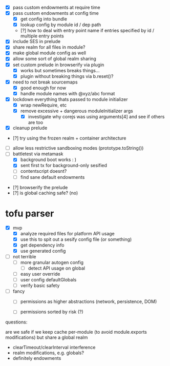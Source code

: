 - [x] pass custom endowments at require time
- [x] pass custom endowments at config time
  - [x] get config into bundle
  - [x] lookup config by module id / dep path
  - [?] how to deal with entry point name if entries specified by id / multiple entry points
- [x] include SES in prelude
- [x] share realm for all files in module?
- [x] make global module config as well
- [x] allow some sort of global realm sharing
- [x] set custom prelude in browserify via plugin
  - [x] works but sometimes breaks things...
  - [x] plugin without breaking things via b.reset()?  
- [x] need to not break sourcemaps
  - [x] good enough for now
  - [x] handle module names with @xyz/abc format
- [x] lockdown everything thats passed to module initializer
  - [x] wrap newRequire, etc
  - [x] remove excessive + dangerous moduleInitializer args
    - [x] investigate why corejs was using arguments[4] and see if others are too
- [x] cleanup prelude

- [?] try using the frozen realm + container architecture
- [ ] allow less restrictive sandboxing modes (prototype.toString())
- [ ] battletest via metamask
  - [x] background boot works : )
  - [x] sent first tx for background-only sesified
  - [ ] contentscript doesnt?
  - [ ] find sane default endowments
- [?] browserify the prelude
- [?] is global caching safe? (no)

# tofu parser
- [x] mvp
    - [x] analyze required files for platform API usage
    - [x] use this to spit out a sesify config file (or something)
    - [x] get dependency info
    - [x] use generated config
- [ ] not terrible
    - [ ] more granular autogen config
        - [ ] detect API usage on global
    - [ ] easy user override
    - [ ] user config defaultGlobals
    - [ ] verify basic safety
- [ ] fancy
    - [ ] permissions as higher abstractions (network, persistence, DOM)
    - [ ] permissions sorted by risk (?)


questions:

are we safe if we keep cache per-module (to avoid module.exports modifications) but share a global realm
  - clearTimeout/clearInterval interference
  - realm modifications, e.g. globals?
  - definitely endowments

